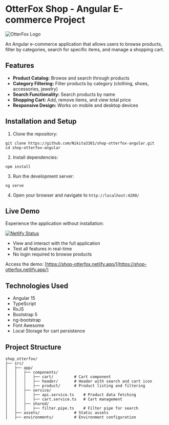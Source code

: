 # OtterFox Shop - Angular E-commerce Project

![OtterFox Logo](https://cdn-icons-png.flaticon.com/512/2611/2611879.png)

An Angular e-commerce application that allows users to browse products, filter by categories, search for specific items, and manage a shopping cart.

## Features

- **Product Catalog:** Browse and search through products
- **Category Filtering:** Filter products by category (clothing, shoes, accessories, jewelry)
- **Search Functionality:** Search products by name
- **Shopping Cart:** Add, remove items, and view total price
- **Responsive Design:** Works on mobile and desktop devices

## Installation and Setup

1. Clone the repository:
```
git clone https://github.com/Nikita3301/shop-otterfox-angular.git
cd shop-otterfox-angular
```

2. Install dependencies:
```
npm install
```

3. Run the development server:
```
ng serve
```

4. Open your browser and navigate to `http://localhost:4200/`
## Live Demo

Experience the application without installation:

[![Netlify Status](https://api.netlify.com/api/v1/badges/your-netlify-badge-id/deploy-status)](https://shop-otterfox.netlify.app/)

* View and interact with the full application 
* Test all features in real-time
* No login required to browse products

Access the demo: [https://shop-otterfox.netlify.app/](https://shop-otterfox.netlify.app/)

## Technologies Used

- Angular 15
- TypeScript
- RxJS
- Bootstrap 5
- ng-bootstrap
- Font Awesome
- Local Storage for cart persistence

## Project Structure

```
shop_otterfox/
├── src/
│   ├── app/
│   │   ├── components/
│   │   │   ├── cart/         # Cart component
│   │   │   ├── header/       # Header with search and cart icon
│   │   │   ├── product/      # Product listing and filtering
│   │   ├── service/
│   │   │   ├── api.service.ts    # Product data fetching
│   │   │   ├── cart.service.ts   # Cart management
│   │   ├── shared/
│   │   │   ├── filter.pipe.ts    # Filter pipe for search
│   ├── assets/               # Static assets
│   ├── environments/         # Environment configuration
```
